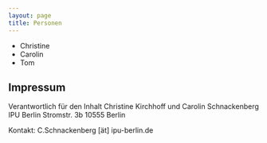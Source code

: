 ```yaml
---
layout: page
title: Personen
---
```


* Christine 
* Carolin
* Tom

## Impressum
Verantwortlich für den Inhalt 
Christine Kirchhoff und Carolin Schnackenberg
IPU Berlin
Stromstr. 3b
10555 Berlin

Kontakt: C.Schnackenberg [ät] ipu-berlin.de
